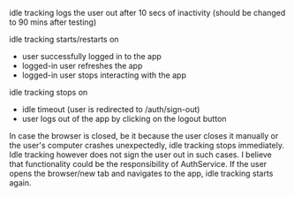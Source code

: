 idle tracking logs the user out after 10 secs of inactivity (should be changed to 90 mins after testing) 

idle tracking starts/restarts on
- user successfully logged in to the app
- logged-in user refreshes the app
- logged-in user stops interacting with the app

idle tracking stops on
- idle timeout (user is redirected to /auth/sign-out)
- user logs out of the app by clicking on the logout button

In case the browser is closed, be it because the user closes it manually or the user's computer crashes unexpectedly, idle tracking stops immediately. Idle tracking however does not sign the user out in such cases. I believe that functionality could be the responsibility of AuthService. If the user opens the browser/new tab and navigates to the app, idle tracking starts again.